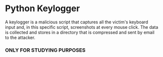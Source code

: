 # Python Keylogger

A keylogger is a malicious script that captures all the victim's keyboard input and, in this specific 
script, screenshots at every mouse click. The data is collected and stores in a directory that is compressed
and sent by email to the attacker. 

### ONLY FOR STUDYING PURPOSES
